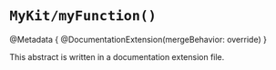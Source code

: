 # ``MyKit/myFunction()``

@Metadata {
   @DocumentationExtension(mergeBehavior: override)
}

This abstract is written in a documentation extension file.

<!-- Copyright (c) 2021 Apple Inc and the Swift Project authors. All Rights Reserved. -->
